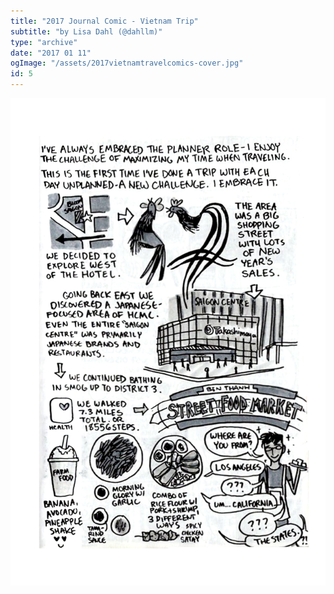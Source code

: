 ```yaml
---
title: "2017 Journal Comic - Vietnam Trip"
subtitle: "by Lisa Dahl (@dahllm)"
type: "archive"
date: "2017 01 11"
ogImage: "/assets/2017vietnamtravelcomics-cover.jpg"
id: 5
---
```


![Panel2](../../../images/20170111-vietnam2017/2017vietnamtravel-05.jpg)